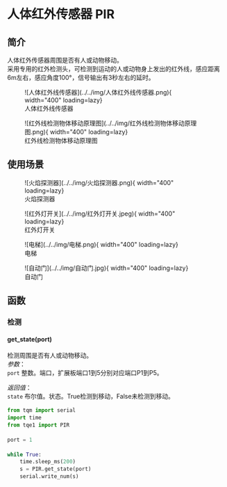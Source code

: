 # 人体红外传感器 PIR

## 简介

人体红外传感器周围是否有人或动物移动。<br>
采用专用的红外检测头，可检测到运动的人或动物身上发出的红外线，感应距离6m左右，感应角度100°，信号输出有3秒左右的延时。

<figure markdown>
  ![人体红外线传感器](../../img/人体红外线传感器.png){ width="400" loading=lazy}
  <figcaption>人体红外线传感器</figcaption>
</figure>
<figure markdown>
  ![红外线检测物体移动原理图](../../img/红外线检测物体移动原理图.png){ width="400" loading=lazy}
  <figcaption>红外线检测物体移动原理图</figcaption>
</figure>

## 使用场景
<figure markdown>
  ![火焰探测器](../../img/火焰探测器.png){ width="400" loading=lazy}
  <figcaption>火焰探测器</figcaption>
</figure>
<figure markdown>
  ![红外灯开关](../../img/红外灯开关.jpeg){ width="400" loading=lazy}
  <figcaption>红外灯开关</figcaption>
</figure>
<figure markdown>
  ![电梯](../../img/电梯.png){ width="400" loading=lazy}
  <figcaption>电梯</figcaption>
</figure>
<figure markdown>
  ![自动门](../../img/自动门.jpg){ width="400" loading=lazy}
  <figcaption>自动门</figcaption>
</figure>

## 函数

### 检测

#### get_state(port)

检测周围是否有人或动物移动。<br>
*参数*：<br>
`port` 整数。端口，扩展板端口1到5分别对应端口P1到P5。</br>

*返回值*：<br>
`state` 布尔值。状态。True检测到移动，False未检测到移动。


```py title="PIR.py" linenums="1" hl_lines="3 9"
from tqm import serial
import time
from tqe1 import PIR

port = 1

while True:
    time.sleep_ms(200)
    s = PIR.get_state(port)
    serial.write_num(s)

```
